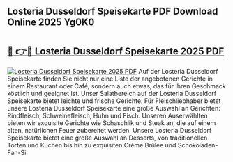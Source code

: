 ## Losteria Dusseldorf Speisekarte PDF Download Online 2025 Yg0K0

# <h2><a href="http://gc6sdoc.nevu.top/?p=Losteria+Dusseldorf+Speisekarte">🔗 👉🔴 Losteria Dusseldorf Speisekarte 2025 PDF</a></h2>

[![Losteria Dusseldorf Speisekarte 2025 PDF](https://i.imgur.com/dBaPXMq.png)](http://gc6sdoc.nevu.top/?p=Losteria+Dusseldorf+Speisekarte)
Auf der Losteria Dusseldorf Speisekarte finden Sie nicht nur eine Liste der angebotenen Gerichte in einem Restaurant oder Café, sondern auch etwas, das für Ihren Geschmack köstlich und geeignet ist. Unser Salatbereich auf der Losteria Dusseldorf Speisekarte bietet leichte und frische Gerichte. Für Fleischliebhaber bietet unsere Losteria Dusseldorf Speisekarte eine große Auswahl an Gerichten: Rindfleisch, Schweinefleisch, Huhn und Fisch. Unseren Auserwählten bieten wir exquisite Gerichte wie Schaschlik und Steak an, die auf einem alten, natürlichen Feuer zubereitet werden. Unsere Losteria Dusseldorf Speisekarte bietet eine große Auswahl an Desserts, von traditionellen Torten und Kuchen bis hin zu exquisiten Crème Brûlée und Schokoladen-Fan-Si.
